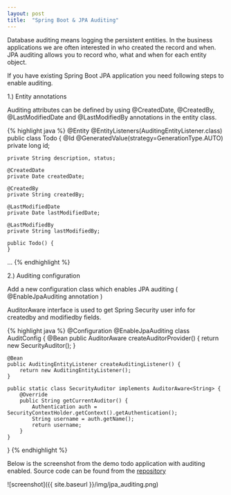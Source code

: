 ```yaml
---
layout: post
title:  "Spring Boot & JPA Auditing"
---
```


Database auditing means logging the persistent entities. In the business applications we are often interested in who created the record and when. JPA auditing allows you to record who, what and when for each entity object. 

If you have existing Spring Boot JPA application you need following steps to enable auditing.

1.) Entity annotations

Auditing attributes can be defined by using @CreatedDate, @CreatedBy, @LastModifiedDate and @LastModifiedBy annotations in the entity class.

{% highlight java %}
@Entity
@EntityListeners(AuditingEntityListener.class)
public class Todo {
  @Id
  @GeneratedValue(strategy=GenerationType.AUTO)
	private long id;
    
	private String description, status;
	
	@CreatedDate
	private Date createdDate;	

	@CreatedBy
	private String createdBy;

	@LastModifiedDate 
	private Date lastModifiedDate;
	
	@LastModifiedBy 
	private String lastModifiedBy;
	
	public Todo() {
	}
  ...
{% endhighlight %}

2.) Auditing configuration

Add a new configuration class which enables JPA auditing ( @EnableJpaAuditing annotation )

AuditorAware<T> interface is used to get Spring Security user info for createdby and modifiedby fields.

{% highlight java %}
@Configuration
@EnableJpaAuditing
class AuditConfig {
    @Bean
    public AuditorAware<String> createAuditorProvider() {
        return new SecurityAuditor();
    }

    @Bean
    public AuditingEntityListener createAuditingListener() {
        return new AuditingEntityListener();
    }

    public static class SecurityAuditor implements AuditorAware<String> {
        @Override
        public String getCurrentAuditor() {
            Authentication auth = SecurityContextHolder.getContext().getAuthentication();
            String username = auth.getName();
            return username;
        }
    }	
}
{% endhighlight %}

Below is the screenshot from the demo todo application with auditing enabled. Source code can be found from the [repository](https://github.com/juhahinkula/todoList.git)

![screenshot]({{ site.baseurl }}/img/jpa_auditing.png)

